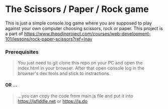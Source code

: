 # The Scissors / Paper / Rock game
This is just a simple console.log game where you are supposed to play against your own computer choosing scissors, rock or paper. This project is a part of 
https://www.theodinproject.com/courses/web-development-101/lessons/rock-paper-scissors?ref=lnav

### Prerequisites

> You just need to git clone this repo on your PC and open the index.html in your browser. After that open console log in the browser's dev.tools and stick to instractions.

#### OR ...

> ...you can copy the code from main.js file and put it into https://jsfiddle.net   or  https://js.do

